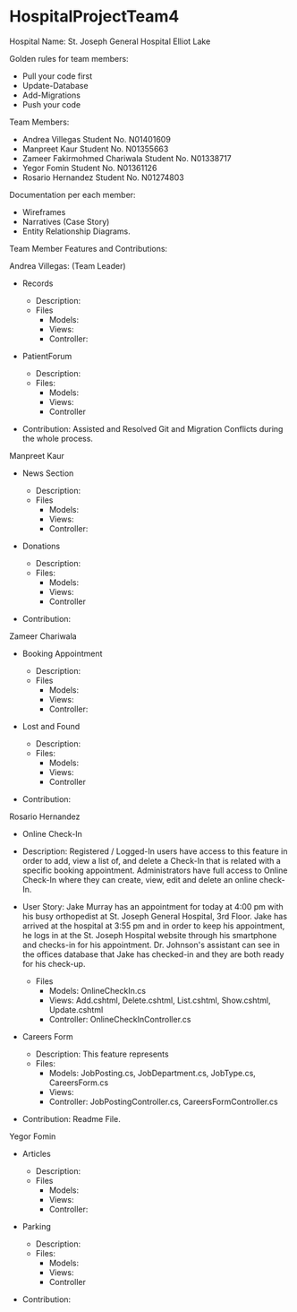 # HospitalProjectTeam4
Hospital Name: St. Joseph General Hospital Elliot Lake

Golden rules for team members:
* Pull your code first
* Update-Database
* Add-Migrations
* Push your code

Team Members:
* Andrea Villegas               Student No. N01401609
* Manpreet Kaur                 Student No. N01355663
* Zameer Fakirmohmed Chariwala  Student No. N01338717
* Yegor Fomin                   Student No. N01361126
* Rosario Hernandez             Student No. N01274803

Documentation per each member:
- Wireframes
- Narratives (Case Story)
- Entity Relationship Diagrams.

Team Member Features and Contributions:

Andrea Villegas: (Team Leader) 
* Records 
  - Description: 
  - Files
    * Models:
    * Views:
    * Controller:
 
* PatientForum 
  - Description:
  - Files:
    * Models:
    * Views:
    * Controller
    
* Contribution: Assisted and Resolved Git and Migration Conflicts during the whole process.
    
Manpreet Kaur
* News Section
  - Description: 
  - Files
    * Models:
    * Views:
    * Controller:
 
* Donations
  - Description:
  - Files:
    * Models:
    * Views:
    * Controller
    
* Contribution:
    
Zameer Chariwala
* Booking Appointment
  - Description: 
  - Files
    * Models:
    * Views:
    * Controller:
 
* Lost and Found
  - Description:
  - Files:
    * Models:
    * Views:
    * Controller
    
* Contribution:
    
Rosario Hernandez
* Online Check-In

- Description: Registered / Logged-In users have access to this feature in order to add, view a list of, and delete a Check-In that       is related with a specific booking appointment. Administrators have full access to  Online Check-In  where they can create, view,       edit and delete an online check-In.
  
- User Story: Jake Murray has an appointment for today at 4:00 pm with his busy orthopedist at St. Joseph General Hospital, 3rd Floor.     Jake has arrived at the hospital at 3:55 pm and in order to keep his appointment, he logs in at the St. Joseph Hospital website         through his smartphone and checks-in for his appointment. Dr. Johnson's assistant can see in the offices database that Jake has         checked-in and they are both ready for his check-up.

  - Files
    * Models: OnlineCheckIn.cs
    * Views: Add.cshtml, Delete.cshtml, List.cshtml, Show.cshtml, Update.cshtml
    * Controller: OnlineCheckInController.cs
 
* Careers Form
  - Description: This feature represents
  - Files:
    * Models: JobPosting.cs, JobDepartment.cs, JobType.cs, CareersForm.cs
    * Views:
    * Controller: JobPostingController.cs, CareersFormController.cs
    
* Contribution: Readme File.

Yegor Fomin
* Articles
  - Description: 
  - Files
    * Models:
    * Views:
    * Controller:
 
* Parking
  - Description:
  - Files:
    * Models:
    * Views:
    * Controller
    
* Contribution:
  
  
 















